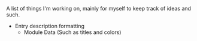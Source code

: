 A list of things I'm working on, mainly for myself to keep track of ideas and such.

* Entry description formatting
	- Module Data (Such as titles and colors)